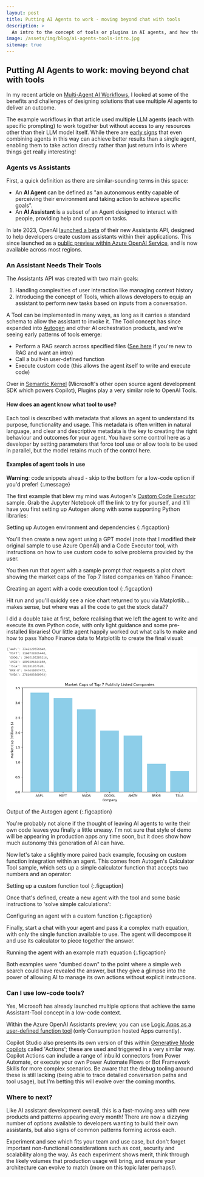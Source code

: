 ```yaml
---
layout: post
title: Putting AI Agents to work - moving beyond chat with tools
description: >
  An intro to the concept of tools or plugins in AI agents, and how they are used in frameworks like Azure OpenAI Assistants and Autogen to do more than chat.
image: /assets/img/blog/ai-agents-tools-intro.jpg
sitemap: true
---
```


## Putting AI Agents to work: moving beyond chat with tools

In my recent article on [Multi-Agent AI Workflows](/blog/_posts/2024-07-01-ai-agents-multi-agent-workflows.md), I looked at some of the benefits and challenges of designing solutions that use multiple AI agents to deliver an outcome. 

The example workflows in that article used multiple LLM agents (each with specific prompting) to work together but without access to any resources other than their LLM model itself.
While there are [early signs](https://news.mit.edu/2023/multi-ai-collaboration-helps-reasoning-factual-accuracy-language-models-0918) that even combining agents in this way can achieve better results than a single agent, enabling them to take action directly rather than just return info is where things get really interesting!

### Agents vs Assistants

First, a quick definition as there are similar-sounding terms in this space:

- An **AI Agent** can be defined as "an autonomous entity capable of perceiving their environment and taking action to achieve specific goals". 
- An **AI Assistant** is a subset of an Agent designed to interact with people, providing help and support on tasks.

In late 2023, OpenAI [launched a beta](https://techcrunch.com/2023/11/06/openai-launches-api-that-lets-developers-build-assistants-into-their-apps/) of their new Assistants API, designed to help developers create custom assistants within their applications. This since launched as a [public preview within Azure OpenAI Service](https://learn.microsoft.com/en-us/azure/ai-services/openai/how-to/assistant), and is now available across most regions.

### An Assistant Needs Their Tools

The Assistants API was created with two main goals:

1. Handling complexities of user interaction like managing context history
2. Introducing the concept of Tools, which allows developers to equip an assistant to perform new tasks based on inputs from a conversation. 

A Tool can be implemented in many ways, as long as it carries a standard schema to allow the assistant to invoke it. The Tool concept has since expanded into [Autogen](https://microsoft.github.io/autogen/) and other AI orchestration products, and we're seeing early patterns of tools emerge:

- Perform a RAG search across specified files ([See here](https://learn.microsoft.com/en-us/azure/search/retrieval-augmented-generation-overview) if you're new to RAG and want an intro)
- Call a built-in user-defined function
- Execute custom code (this allows the agent itself to write and execute code)

Over in [Semantic Kernel](https://learn.microsoft.com/en-us/semantic-kernel/overview/) (Microsoft's other open source agent development SDK which powers Copilot), Plugins play a very similar role to OpenAI Tools.

#### How does an agent know what tool to use?

Each tool is described with metadata that allows an agent to understand its purpose, functionality and usage. This metadata is often written in natural language, and clear and descriptive metadata is the key to creating the right behaviour and outcomes for your agent. You have some control here as a developer by setting parameters that force tool use or allow tools to be used in parallel, but the model retains much of the control here.

#### Examples of agent tools in use

**Warning**: code snippets ahead - skip to the bottom for a low-code option if you'd prefer!
{:.message}

The first example that blew my mind was Autogen's [Custom Code Executor](https://microsoft.github.io/autogen/docs/topics/code-execution/custom-executor) sample. Grab the Jupyter Notebook off the link to try for yourself, and it'll have you first setting up Autogen along with some supporting Python libraries:

Setting up Autogen environment and dependencies
{:.figcaption}

You'll then create a new agent using a GPT model (note that I modified their original sample to use Azure OpenAI) and a Code Executor tool, with instructions on how to use custom code to solve problems provided by the user.

You then run that agent with a sample prompt that requests a plot chart showing the market caps of the Top 7 listed companies on Yahoo Finance:

Creating an agent with a code execution tool
{:.figcaption}

Hit run and you'll quickly see a nice chart returned to you via Matplotlib... makes sense, but where was all the code to get the stock data??

I did a double take at first, before realising that we left the agent to write and execute its own Python code, with only light guidance and some pre-installed libraries! Our little agent happily worked out what calls to make and how to pass Yahoo Finance data to Matplotlib to create the final visual:

![Output of the Autogen agent](/assets/img/blog/tools-article-graph.png)

Output of the Autogen agent
{:.figcaption}

You're probably not alone if the thought of leaving AI agents to write their own code leaves you finally a little uneasy. I'm not sure that style of demo will be appearing in production apps any time soon, but it does show how much autonomy this generation of AI can have.

Now let's take a slightly more paired back example, focusing on custom function integration within an agent. This comes from Autogen's Calculator Tool sample, which sets up a simple calculator function that accepts two numbers and an operator:

Setting up a custom function tool
{:.figcaption}

Once that's defined, create a new agent with the tool and some basic instructions to 'solve simple calculations':

Configuring an agent with a custom function
{:.figcaption}

Finally, start a chat with your agent and pass it a complex math equation, with only the single function available to use. The agent will decompose it and use its calculator to piece together the answer.

Running the agent with an example math equation
{:.figcaption}

Both examples were "dumbed down" to the point where a simple web search could have revealed the answer, but they give a glimpse into the power of allowing AI to manage its own actions without explicit instructions.

### Can I use low-code tools?

Yes, Microsoft has already launched multiple options that achieve the same Assistant-Tool concept in a low-code context.

Within the Azure OpenAI Assistants preview, you can use [Logic Apps as a user-defined function tool](https://learn.microsoft.com/en-us/azure/ai-services/openai/how-to/assistants-logic-apps) (only Consumption hosted Apps currently).

Copilot Studio also presents its own version of this within [Generative Mode copilots](https://learn.microsoft.com/en-us/microsoft-copilot-studio/advanced-generative-actions) called 'Actions'; these are used and triggered in a very similar way. Copilot Actions can include a range of inbuild connectors from Power Automate, or execute your own Power Automate Flows or Bot Framework Skills for more complex scenarios. Be aware that the debug tooling around these is still lacking (being able to trace detailed conversation paths and tool usage), but I'm betting this will evolve over the coming months.

### Where to next?

Like AI assistant development overall, this is a fast-moving area with new products and patterns appearing every month! There are now a dizzying number of options available to developers wanting to build their own assistants, but also signs of common patterns forming across each.

Experiment and see which fits your team and use case, but don't forget important non-functional considerations such as cost, security and scalability along the way. As each experiment shows merit, think through the likely volumes that production usage will bring, and ensure your architecture can evolve to match (more on this topic later perhaps!).